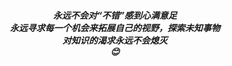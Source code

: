 <center><h5 style="text-align:center">永远不会对“不错”感到心满意足<br>
永远寻求每一个机会来拓展自己的视野，探索未知事物<br>
  对知识的渴求永远不会熄灭<br>
😊</h5></center>

<!--
**hxz1998/hxz1998** is a ✨ _special_ ✨ repository because its `README.md` (this file) appears on your GitHub profile.

Here are some ideas to get you started:

- 🔭 I’m currently working on ...
- 🌱 I’m currently learning ...
- 👯 I’m looking to collaborate on ...
- 🤔 I’m looking for help with ...
- 💬 Ask me about ...
- 📫 How to reach me: ...
- 😄 Pronouns: ...
- ⚡ Fun fact: ...
-->
